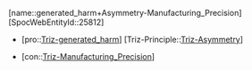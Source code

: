﻿---
type: TrizContradiction
aliases:
- generated_harm+Asymmetry-Manufacturing_Precision
license: CC BY-SA 4.0
copyright: https://github.com/SpocWeb
IsDeleted: false
IsReadOnly: false
Confidential: public
tags: 
- Triz/Contradiction
---
[name::generated_harm+Asymmetry-Manufacturing_Precision]
[SpocWebEntityId::25812]
+ [pro::[Triz-generated_harm](tech/Triz/Parameter/Triz-generated_harm.md)]
[Triz-Principle::[Triz-Asymmetry](tech/Triz/Principle/Triz-Asymmetry.md)]
- [con::[Triz-Manufacturing_Precision](tech/Triz/Parameter/Triz-Manufacturing_Precision.md)]

